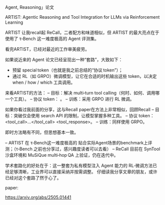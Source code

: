 Agent, Reasoning」论文 

ARTIST: Agentic Reasoning and Tool Integration for LLMs via Reinforcement Learning  

ARTIST 让我recall起 ReCall，二者配方和味道相似，但 ARTIST 的最大亮点在于使用了 τ‑Bench 这一难度极高的 Agent 评测集。  

看完ARTIST，已经对最近的工作审美疲劳。  

如果说近来的 Agent 论文已经呈现出一种“套路”，大致如下： 

- 预留 special token（也就是我之前总结的“协议 token”）； 
- 通过 RL（如 GRPO）微调模型，让它在合适的时机输出这些 token，以决定 when / how / which 工具调用。  

来看ARTIST的方法： 
– 目标：解决 multi‑turn tool calling（何时、如何、调用哪一个工具）。 
– 协议 token：<think>  <tool>  <output>  <answer>。 
– 训练：采用 GRPO 进行 RL 微调。 

 如果你看过我前面的分享，这与Recall paper在方法上非常相似，回顾Recall 
– 目标：突破仅会使用 search API 的限制，让模型掌握多种工具。 
– 协议 token：<think>  <tool_call>…</tool_call> <tool_response>。 
– 训练：同样使用 GRPO。 

 即时方法略有不同，但思想基本一致。  

– ARTIST 在 τ‑Bench这一难度极高的 贴合实际Agent场景的benchmark上评测；（τ‑Bench 之前也分享过，感兴趣度读者可以去看） 
– ReCall 目前在 SynTool 沙盒环境和 MuSiQue multi‑hop QA 上验证，仍在迭代中。  

学术套路化的好处在于：这一整套为私有模型注入 Agent 能力的 RL‑微调方法已经足够清晰，工业界可以直接采纳并按需调整。  仔细读我分享文章的朋友，或许已经对这个套路了然于心了。

paper:

https://arxiv.org/abs/2505.01441
